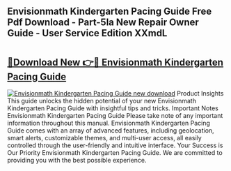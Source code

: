 ## Envisionmath Kindergarten Pacing Guide Free Pdf Download - Part-5la New Repair Owner Guide - User Service Edition XXmdL

# <h2><a href="http://bc50742.oget.top/?id=Envisionmath+Kindergarten+Pacing+Guide">🔗Download New 👉🔴 Envisionmath Kindergarten Pacing Guide</a></h2>

[![Envisionmath Kindergarten Pacing Guide new download](https://i.imgur.com/5g1atiW.png)](http://bc50742.oget.top/?id=Envisionmath+Kindergarten+Pacing+Guide)
Product Insights This guide unlocks the hidden potential of your new Envisionmath Kindergarten Pacing Guide with insightful tips and tricks. Important Notes Envisionmath Kindergarten Pacing Guide Please take note of any important information throughout this manual. Envisionmath Kindergarten Pacing Guide comes with an array of advanced features, including geolocation, smart alerts, customizable themes, and multi-user access, all easily controlled through the user-friendly and intuitive interface. Your Success is Our Priority Envisionmath Kindergarten Pacing Guide. We are committed to providing you with the best possible experience.
